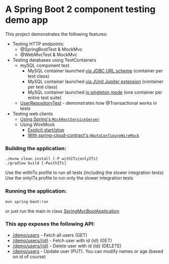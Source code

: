 # A Spring Boot 2 component testing demo app 

This project demonstrates the following features:
* Testing HTTP endpoints:
  * @SpringBootTest & MockMvc
  * @WebMvcTest & MockMvc
* Testing databases using TestContainers
  * mySQL component test
    * MySQL container launched [via JDBC URL scheme](src/test/java/com/att/training/spring/boot/demo/tc/SpringBootMySqlTest.java) (container per test class)
    * MySQL container launched [via JUnit Jupiter extension](src/test/java/com/att/training/spring/boot/demo/tc/MySqlIntegrationTest.java) (container per test class)
    * MySQL container launched [in singleton mode](src/test/java/com/att/training/spring/boot/demo/tc/MySqlSingletonContainer.java) (one container per entire test suite)
  * [UserRepositoryTest](src/test/java/com/att/training/spring/boot/demo/tc/UserRepositoryTest.java) - demonstrates how @Transactional works in tests
* Testing web clients
  * [Using Spring's `MockRestServiceServer`](src/test/java/com/att/training/spring/boot/demo/quote/QuoteClientTest.java)
  * Using WireMock
    * [Explicit start/stop](src/test/java/com/att/training/spring/boot/demo/quote/BasicWireMockQuoteClientTest.java)
    * [With spring-cloud-contract's `@AutoConfigureWireMock`](src/test/java/com/att/training/spring/boot/demo/quote/WireMockQuoteClientTest.java)
### Building the application:
```
./mvnw clean install [-P withITs|onlyITs]
./gradlew build [-PwithITs]
```
Use the withITs profile to run all tests (including the slower integration tests)
Use the onlyITs profile to run only the slower integration tests
### Running the application:
```
mvn spring-boot:run
```
or just run the main in class [SpringMvcBootApplication](src/main/java/com/att/training/spring/boot/demo/SpringMvcBootApplication.java)

### This app exposes the following API:
* [/demo/users](http://localhost:8090/demo/users) - Fetch all users (GET)
* [/demo/users/{id}](http://localhost:8090/demo/users/1) - Fetch user with id {id} (GET)
* [/demo/users/{id}](http://localhost:8090/demo/users/1) - Delete user with id {id} (DELETE)
* [/demo/users](http://localhost:8090/demo/users) - Update user (PUT). You can modify names or age (based on id of course)
